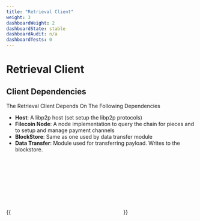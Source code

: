 ```yaml
---
title: "Retrieval Client"
weight: 3
dashboardWeight: 2
dashboardState: stable
dashboardAudit: n/a
dashboardTests: 0
---
```


# Retrieval Client

## Client Dependencies

The Retrieval Client Depends On The Following Dependencies

- **Host**: A libp2p host (set setup the libp2p protocols)
- **Filecoin Node**: A node implementation to query the chain for pieces and to setup and manage payment channels
- **BlockStore**: Same as one used by data transfer module
- **Data Transfer**: Module used for transferring payload. Writes to the blockstore.

{{<embed src="github:filecoin-project/go-fil-markets/retrievalmarket/client.go"  lang="go" title="Retrieval Client API">}}